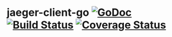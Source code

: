 # jaeger-client-go [![GoDoc][doc-img]][doc] [![Build Status][ci-img]][ci] [![Coverage Status][cov-img]][cov]

[doc-img]: https://godoc.org/github.com/uber/jaeger-client-go?status.svg
[doc]: https://godoc.org/github.com/uber/jaeger-client-go
[ci-img]: https://travis-ci.com/uber/jaeger-client-go.svg?branch=master
[ci]: https://travis-ci.com/uber/jaeger-client-go
[cov-img]: https://coveralls.io/repos/uber/jaeger-client-go/badge.svg?branch=master&service=github
[cov]: https://coveralls.io/github/uber/jaeger-client-go?branch=master

